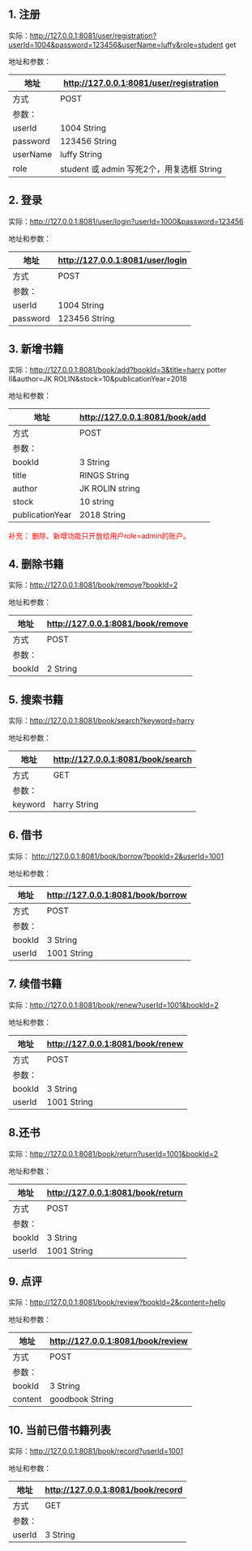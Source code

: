 ## 1. 注册

实际：http://127.0.0.1:8081/user/registration?userId=1004&password=123456&userName=luffy&role=student  get

地址和参数：

| 地址     | http://127.0.0.1:8081/user/registration         |
| -------- | ----------------------------------------------- |
| 方式     | POST                                            |
| 参数：   |                                                 |
| userId   | 1004  String                                    |
| password | 123456  String                                  |
| userName | luffy      String                               |
| role     | student   或  admin   写死2个，用复选框  String |



## 2. 登录

实际：http://127.0.0.1:8081/user/login?userId=1000&password=123456

地址和参数：

| 地址     | http://127.0.0.1:8081/user/login |
| -------- | -------------------------------- |
| 方式     | POST                             |
| 参数：   |                                  |
| userId   | 1004  String                     |
| password | 123456  String                   |



## 3. 新增书籍  

实际：http://127.0.0.1:8081/book/add?bookId=3&title=harry potter Ⅱ&author=JK ROLIN&stock=10&publicationYear=2018

地址和参数：

| 地址            | http://127.0.0.1:8081/book/add |
| --------------- | ------------------------------ |
| 方式            | POST                           |
| 参数：          |                                |
| bookId          | 3  String                      |
| title           | RINGS String                   |
| author          | JK ROLIN  string               |
| stock           | 10 string                      |
| publicationYear | 2018  String                   |

<font color=red> 补充： 删除、新增功能只开放给用户role=admin的账户。 </font>

## 4. 删除书籍  

实际：http://127.0.0.1:8081/book/remove?bookId=2

地址和参数：

| 地址   | http://127.0.0.1:8081/book/remove |
| ------ | --------------------------------- |
| 方式   | POST                              |
| 参数： |                                   |
| bookId | 2  String                         |



## 5. 搜索书籍

实际：http://127.0.0.1:8081/book/search?keyword=harry

地址和参数：

| 地址    | http://127.0.0.1:8081/book/search |
| ------- | --------------------------------- |
| 方式    | GET                               |
| 参数：  |                                   |
| keyword | harry  String                     |



## 6. 借书

实际： http://127.0.0.1:8081/book/borrow?bookId=2&userId=1001

地址和参数：

| 地址   | http://127.0.0.1:8081/book/borrow |
| ------ | --------------------------------- |
| 方式   | POST                              |
| 参数： |                                   |
| bookId | 3  String                         |
| userId | 1001 String                       |



## 7. 续借书籍

实际：http://127.0.0.1:8081/book/renew?userId=1001&bookId=2

地址和参数：

| 地址   | http://127.0.0.1:8081/book/renew |
| ------ | -------------------------------- |
| 方式   | POST                             |
| 参数： |                                  |
| bookId | 3  String                        |
| userId | 1001 String                      |



## 8.还书

实际：http://127.0.0.1:8081/book/return?userId=1001&bookId=2

地址和参数：

| 地址   | http://127.0.0.1:8081/book/return |
| ------ | --------------------------------- |
| 方式   | POST                              |
| 参数： |                                   |
| bookId | 3  String                         |
| userId | 1001 String                       |



## 9. 点评

实际：http://127.0.0.1:8081/book/review?bookId=2&content=hello

地址和参数：

| 地址    | http://127.0.0.1:8081/book/review |
| ------- | --------------------------------- |
| 方式    | POST                              |
| 参数：  |                                   |
| bookId  | 3  String                         |
| content | goodbook  String                  |



## 10. 当前已借书籍列表

实际：http://127.0.0.1:8081/book/record?userId=1001

地址和参数：

| 地址   | http://127.0.0.1:8081/book/record |
| ------ | --------------------------------- |
| 方式   | GET                               |
| 参数： |                                   |
| userId | 3  String                         |

